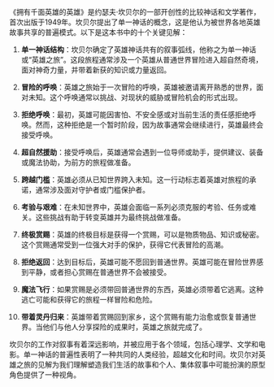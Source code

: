 《拥有千面英雄的英雄》是约瑟夫·坎贝尔的一部开创性的比较神话和文学著作，首次出版于1949年。坎贝尔提出了单一神话的概念，这是他认为被世界各地英雄故事共享的普遍模式。以下是这本书中的十个关键见解：

1. **单一神话结构**：坎贝尔确定了英雄神话共有的叙事弧线，他称之为单一神话或“英雄之旅”。这段旅程通常涉及一个英雄从普通世界冒险进入超自然奇境，面对神奇力量，并带着新获的知识或力量返回。

2. **冒险的呼唤**：英雄之旅始于一次冒险的呼唤，英雄被邀请离开熟悉的世界，面对未知。这个呼唤通常以挑战、对现状的威胁或冒险机会的形式出现。

3. **拒绝呼唤**：最初，英雄可能因害怕、不安全感或对当前生活的责任感拒绝呼唤。然而，这种拒绝是一个暂时阶段，因为故事通常会继续进行，英雄最终会接受呼唤。

4. **超自然援助**：接受呼唤后，英雄通常会遇到一位导师或助手，提供建议、装备或魔法协助，为前方的旅程做准备。

5. **跨越门槛**：英雄必须从已知世界跨入未知。这一行动标志着英雄对旅程的承诺，通常涉及面对守护者或门槛保护者。

6. **考验与艰难**：在未知世界中，英雄会面临一系列必须克服的考验、任务或难关。这些挑战有助于转变英雄并为最终挑战做准备。

7. **终极赏赐**：英雄的终极目标是获得一个赏赐，可以是物质物品、知识或秘密。这个赏赐通常受到一位强大对手的保护，获得它代表冒险的高潮。

8. **拒绝返回**：达到目标后，英雄可能不愿回到普通世界。英雄可能在冒险世界感到平静，或者担心赏赐在普通世界不会被接受。

9. **魔法飞行**：如果赏赐是必须带回普通世界的东西，英雄必须带着它逃离。这种逃亡可能和获得它的旅程一样冒险和危险。

10. **带着灵丹归来**：英雄带着赏赐回到家乡，这个赏赐有能力治愈或恢复普通世界。当他们与他人分享探险的成果时，英雄之旅就完成了。

坎贝尔的工作对叙事有着深远影响，并被应用于各个领域，包括心理学、文学和电影。单一神话的普遍性表明了一种共同的人类经验，超越文化和时间。坎贝尔对英雄之旅的见解为我们理解塑造我们生活的故事和个人、集体叙事中可能扮演的原型角色提供了一种视角。